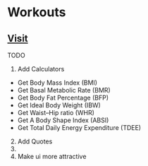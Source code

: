 # Workouts

## [Visit](https://prmane03.github.io/Workouts/)

TODO

1. Add Calculators
  - Get Body Mass Index (BMI)
  - Get Basal Metabolic Rate (BMR)
  - Get Body Fat Percentage (BFP)
  - Get Ideal Body Weight (IBW)
  - Get Waist–Hip ratio (WHR)
  - Get A Body Shape Index (ABSI)
  - Get Total Daily Energy Expenditure (TDEE)

2. Add Quotes 
3. 
4. Make ui more attractive
